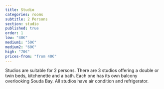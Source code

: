 ```yaml
---
title: Studio
categories: rooms
subtitle: 2 Persons
section: studio
published: true
order: 1
low: "40€"
medium1: "50€"
medium2: "60€"
high: "70€"
prices-from: "from 40€"
---
```


Studios are suitable for 2 persons. 
There are 3 studios offering a double or twin beds, kitchenette and a bath. 
Each one has its own balcony overlooking Souda Bay. All studios have air condition and refrigerator.


